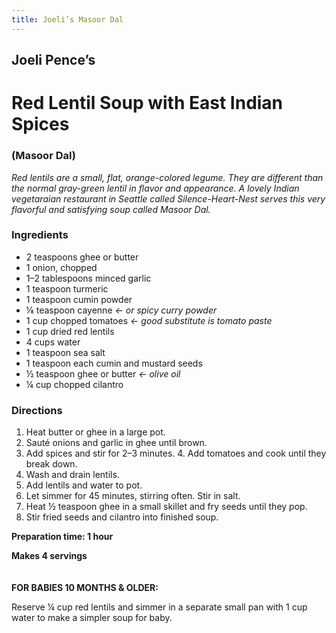 ```yaml
---
title: Joeli’s Masoor Dal
---
```


## Joeli Pence’s

# Red Lentil Soup with East Indian Spices

### (Masoor Dal)

*Red lentils are a small, flat, orange-colored legume. They are different than the normal gray-green lentil in flavor and appearance. A lovely Indian vegetaraian restaurant in Seattle called Silence-Heart-Nest serves this very flavorful and satisfying soup called Masoor Dal.*

### Ingredients

- <qu>2 teaspoons</qu> ghee or butter
- <qu>1</qu> onion, chopped
- <qu>1&ndash;2 tablespoons</qu> minced garlic
- <qu>1 teaspoon</qu> turmeric
- <qu>1 teaspoon</qu> cumin powder
- <qu>⅛ teaspoon</qu> cayenne *&larr; or spicy curry powder*
- <qu>1 cup</qu> chopped tomatoes *&larr; good substitute is tomato paste*
- <qu>1 cup</qu> dried red lentils
- <qu>4 cups</qu> water
- <qu>1 teaspoon</qu> sea salt
- <qu>1 teaspoon each</qu> cumin and mustard seeds
- <qu>½ teaspoon</qu> ghee or butter *&larr; olive oil*
- <qu>¼ cup</qu> chopped cilantro

### Directions

1. Heat butter or ghee in a large pot.
2. Sauté onions and garlic in ghee until brown.
3. Add spices and stir for <qu>2&ndash;3 minutes</qu>. 4. Add tomatoes and cook until they break down.
5. Wash and drain lentils.
6. Add lentils and water to pot.
7. Let simmer for <qu>45 minutes</qu>, stirring often. Stir in salt.
8. Heat <qu>½ teaspoon</qu> ghee in a small skillet and fry seeds until they pop.
9. Stir fried seeds and cilantro into finished soup.

**Preparation time: 1 hour**

**Makes 4 servings**  
\
\
**FOR BABIES 10 MONTHS & OLDER:**

Reserve ¼ cup red lentils and simmer in a separate small pan with 1 cup water to make a simpler soup for baby.